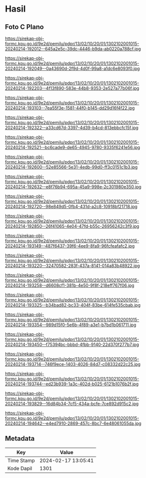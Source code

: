 # Hasil

## Foto C Plano

https://sirekap-obj-formc.kpu.go.id/9e2d/pemilu/pdpr/13/02/10/20/01/1302102001015-20240214-192012--645a2e5c-39dc-4446-b9da-ab0220a788cf.jpg

https://sirekap-obj-formc.kpu.go.id/9e2d/pemilu/pdpr/13/02/10/20/01/1302102001015-20240214-192049--0a43690d-2f9d-4d0f-99a8-a1dc6e8093f0.jpg

https://sirekap-obj-formc.kpu.go.id/9e2d/pemilu/pdpr/13/02/10/20/01/1302102001015-20240214-192203--4f13f890-583e-44b8-9353-2e527a77b06f.jpg

https://sirekap-obj-formc.kpu.go.id/9e2d/pemilu/pdpr/13/02/10/20/01/1302102001015-20240214-193103--7ea55f3e-1581-44f0-b145-dd29d16f4f22.jpg

https://sirekap-obj-formc.kpu.go.id/9e2d/pemilu/pdpr/13/02/10/20/01/1302102001015-20240214-192322--a33cd67d-3397-4d39-b4cd-813ebbcfc15f.jpg

https://sirekap-obj-formc.kpu.go.id/9e2d/pemilu/pdpr/13/02/10/20/01/1302102001015-20240214-192521--bc6cade9-de65-4945-9780-9335f6241e56.jpg

https://sirekap-obj-formc.kpu.go.id/9e2d/pemilu/pdpr/13/02/10/20/01/1302102001015-20240214-192600--52e85566-5e31-4edb-99d0-ff3c0151c1b3.jpg

https://sirekap-obj-formc.kpu.go.id/9e2d/pemilu/pdpr/13/02/10/20/01/1302102001015-20240214-192632--e8f76b94-695a-45a9-998e-2c301980e350.jpg

https://sirekap-obj-formc.kpu.go.id/9e2d/pemilu/pdpr/13/02/10/20/01/1302102001015-20240214-192720--98e849d5-0fb4-431d-a2c8-10918bf21718.jpg

https://sirekap-obj-formc.kpu.go.id/9e2d/pemilu/pdpr/13/02/10/20/01/1302102001015-20240214-192850--26f41065-4e04-47fd-b55c-26956242c3f9.jpg

https://sirekap-obj-formc.kpu.go.id/9e2d/pemilu/pdpr/13/02/10/20/01/1302102001015-20240214-193149--487f6437-39f6-4ee9-8fa9-96fcfeafafc2.jpg

https://sirekap-obj-formc.kpu.go.id/9e2d/pemilu/pdpr/13/02/10/20/01/1302102001015-20240214-193220--32470582-283f-437a-8141-014a83b48922.jpg

https://sirekap-obj-formc.kpu.go.id/9e2d/pemilu/pdpr/13/02/10/20/01/1302102001015-20240214-193258--d6608cf1-381b-4e50-9f8f-218eff767f06.jpg

https://sirekap-obj-formc.kpu.go.id/9e2d/pemilu/pdpr/13/02/10/20/01/1302102001015-20240214-193325--b34bad82-bc33-404f-83be-614fe535cbab.jpg

https://sirekap-obj-formc.kpu.go.id/9e2d/pemilu/pdpr/13/02/10/20/01/1302102001015-20240214-193354--989d15f0-5e6b-4f89-a3e1-b7bd1b061711.jpg

https://sirekap-obj-formc.kpu.go.id/9e2d/pemilu/pdpr/13/02/10/20/01/1302102001015-20240214-193450--f75394bc-bbbd-4fbb-9140-22d370f277b7.jpg

https://sirekap-obj-formc.kpu.go.id/9e2d/pemilu/pdpr/13/02/10/20/01/1302102001015-20240214-193714--746f9ece-1403-4026-84d7-c08332d22c25.jpg

https://sirekap-obj-formc.kpu.go.id/9e2d/pemilu/pdpr/13/02/10/20/01/1302102001015-20240214-193744--ed23b939-1a3c-402d-b025-6121b1076b2f.jpg

https://sirekap-obj-formc.kpu.go.id/9e2d/pemilu/pdpr/13/02/10/20/01/1302102001015-20240214-193829--16d84b34-7cf5-434a-bcfe-7ce892d915c2.jpg

https://sirekap-obj-formc.kpu.go.id/9e2d/pemilu/pdpr/13/02/10/20/01/1302102001015-20240214-194642--e4ed7910-2869-457c-8bc7-6e48061055da.jpg


## Metadata

| Key        | Value               |
| ---------- | ------------------- |
| Time Stamp | 2024-02-17 13:05:41 |
| Kode Dapil | 1301                |



